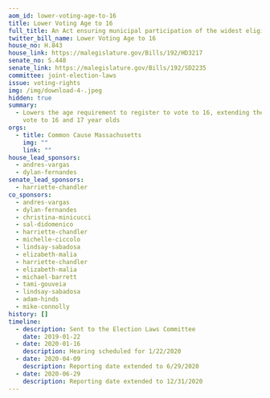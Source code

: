 ```yaml
---
aom_id: lower-voting-age-to-16
title: Lower Voting Age to 16
full_title: An Act ensuring municipal participation of the widest eligible range
twitter_bill_name: Lower Voting Age to 16
house_no: H.843
house_link: https://malegislature.gov/Bills/192/HD3217
senate_no: S.448
senate_link: https://malegislature.gov/Bills/192/SD2235
committee: joint-election-laws
issue: voting-rights
img: /img/download-4-.jpeg
hidden: true
summary:
  - Lowers the age requirement to register to vote to 16, extending the right to
    vote to 16 and 17 year olds
orgs:
  - title: Common Cause Massachusetts
    img: ""
    link: ""
house_lead_sponsors:
  - andres-vargas
  - dylan-fernandes
senate_lead_sponsors:
  - harriette-chandler
co_sponsors:
  - andres-vargas
  - dylan-fernandes
  - christina-minicucci
  - sal-didomenico
  - harriette-chandler
  - michelle-ciccolo
  - lindsay-sabadosa
  - elizabeth-malia
  - harriette-chandler
  - elizabeth-malia
  - michael-barrett
  - tami-gouveia
  - lindsay-sabadosa
  - adam-hinds
  - mike-connolly
history: []
timeline:
  - description: Sent to the Election Laws Committee
    date: 2019-01-22
  - date: 2020-01-16
    description: Hearing scheduled for 1/22/2020
  - date: 2020-04-09
    description: Reporting date extended to 6/29/2020
  - date: 2020-06-29
    description: Reporting date extended to 12/31/2020
---
```

